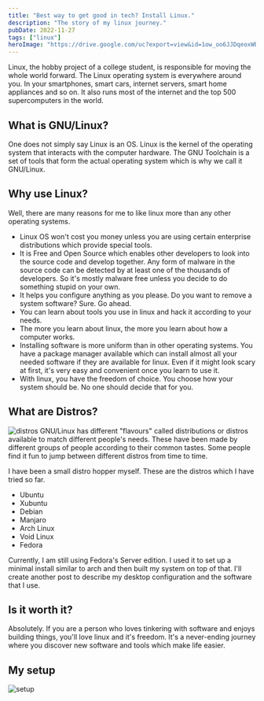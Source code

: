 ```yaml
---
title: "Best way to get good in tech? Install Linux."
description: "The story of my linux journey."
pubDate: 2022-11-27
tags: ["linux"]
heroImage: "https://drive.google.com/uc?export=view&id=1ow_oo6JJDqeoxWBKHkgGgQAKKg3KY0TP"
---
```

Linux, the hobby project of a college student, is responsible for moving the whole 
world forward. The Linux operating system is everywhere around you. 
In your smartphones, smart cars, internet servers, smart home appliances and so 
on. It also runs most of the internet and the top 500 supercomputers in the world.

## What is GNU/Linux?
One does not simply say Linux is an OS. Linux is the kernel of the operating system 
that interacts with the computer hardware. The GNU Toolchain is a set of tools that 
form the actual operating system which is why we call it GNU/Linux.

## Why use Linux?
Well, there are many reasons for me to like linux more than any other operating 
systems.
- Linux OS won't cost you money unless you are using certain enterprise distributions 
which provide special tools.
- It is Free and Open Source which enables other developers to look into the source 
code and develop together. Any form of malware in the source code can be detected by 
at least one of the thousands of developers. So it's mostly malware free unless you 
decide to do something stupid on your own.
- It helps you configure anything as you please. Do you want to remove a system 
software? Sure. Go ahead.
- You can learn about tools you use in linux and hack it according to your needs.
- The more you learn about linux, the more you learn about how a computer works.
- Installing software is more uniform than in other operating systems. You have 
a package manager available which can install almost all your needed software if they 
are available for linux. Even if it might look scary at first, it's very easy and 
convenient once you learn to use it.
- With linux, you have the freedom of choice. You choose how your system should be. 
No one should decide that for you.

## What are Distros?
![distros](https://drive.google.com/uc?export=view&id=1hlEivlD9ufZb2L6DA6hpIw8jCQaEhbJW)
GNU/Linux has different "flavours" called distributions or distros available to 
match different people's needs. These have been made by different groups of people 
according to their common tastes. Some people find it fun to jump between different 
distros from time to time. 

I have been a small distro hopper myself. These are the distros which I have tried 
so far.
 - Ubuntu
 - Xubuntu
 - Debian
 - Manjaro
 - Arch Linux
 - Void Linux
 - Fedora

Currently, I am still using Fedora's Server edition. I used it to set up a minimal 
install similar to arch and then built my system on top of that. I'll create another 
post to describe my desktop configuration and the software that I use.

## Is it worth it?
Absolutely. If you are a person who loves tinkering with software and enjoys building 
things, you'll love linux and it's freedom. It's a never-ending journey where you 
discover new software and tools which make life easier.

## My setup
![setup](https://drive.google.com/uc?export=view&id=11KuTnRLw2prlDzk0B7mgxXK1s0C4xzmN)
